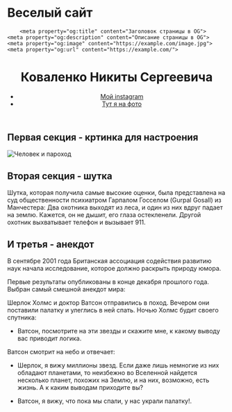 # Веселый сайт
<html lang="ru">
  <head>
    <meta charset="utf-8">
    <meta name="viewport" content="width=device-width, initial-scale=1.0">
    <title>Заголовок страницы</title>
    <link rel="stylesheet" href="./styles/style.css">

        <meta property="og:title" content="Заголовок страницы в OG">
    <meta property="og:description" content="Описание страницы в OG">
    <meta property="og:image" content="https://example.com/image.jpg">
    <meta property="og:url" content="https://example.com/">
  </head>
  <body>
    <header>
      <h1> Коваленко Никиты Сергеевича</h1>
      <nav>
        <ul>
          <li><a href="https://www.instagram.com/lakibamboli/">Мой instagram</a></li>
          <li><a href="photo_2024-11-29_13-44-56.jpg">Тут я на фото</a></li>
        </ul>
      </nav>
    </header>
    <main>
      <article>
        <section>
          <h2>Первая секция - кртинка для настроения </h2>
          <img src="cat-kitten-image_1138544-183414.avif" alt="Человек и пароход">
        </section>
        <section>
          <h2>Вторая секция - шутка </h2>
          <p> Шутка, которая получила самые высокие оценки, была представлена на суд общественности психиатром Гарпалом Госселом (Gurpal Gosall) из Манчестера: Два охотника выходят из леса, и один из них вдруг падает на землю. Кажется, он не дышит, его глаза остекленели. Другой охотник выхватывает телефон и вызывает 911. </p>
        </section>
        <section>
          <h2>И третья - анекдот </h2>
          <p> В сентябре 2001 года Британская ассоциация содействия развитию наук начала исследование, которое должно раскрыть природу юмора.

Первые результаты опубликованы в конце декабря прошлого года. Выбран самый смешной анекдот мира:

Шерлок Холмс и доктор Ватсон отправились в поход. Вечером они поставили палатку и улеглись в ней спать. Ночью Холмс будит своего спутника:

- Ватсон, посмотрите на эти звезды и скажите мне, к какому выводу вас приводит логика.

Ватсон смотрит на небо и отвечает:

- Шерлок, я вижу миллионы звезд. Если даже лишь немногие из них обладают планетами, то неизбежно во Вселенной найдется несколько планет, похожих на Землю, и на них, возможно, есть жизнь. А к каким выводам приходите вы?

- Ватсон, я вижу, что пока мы спали, у нас украли палатку!.</p>
        </section>
      </article>
    </main>
    <footer>
